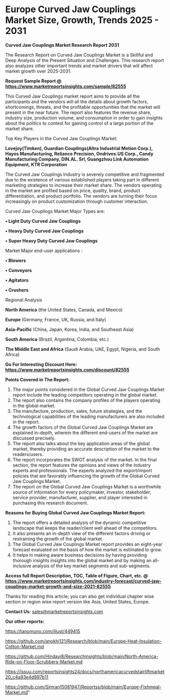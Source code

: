  # Europe Curved Jaw Couplings Market Size, Growth, Trends 2025 - 2031

<strong>Curved Jaw Couplings Market Research Report 2031</strong>

The Research Report on Curved Jaw Couplings Market is a Skillful and Deep Analysis of the Present Situation and Challenges. This research report also analyzes other important trends and market drivers that will affect market growth over 2025-2031.

<strong>Request Sample Report @ <a href=https://www.marketreportsinsights.com/sample/82555>https://www.marketreportsinsights.com/sample/82555</a></strong>

This Curved Jaw Couplings market report aims to provide all the participants and the vendors will all the details about growth factors, shortcomings, threats, and the profitable opportunities that the market will present in the near future. The report also features the revenue share, industry size, production volume, and consumption in order to gain insights about the politics to contest for gaining control of a large portion of the market share.

Top Key Players in the Curved Jaw Couplings Market:

<strong>Lovejoy(Timken), Guardian Couplings(Altra Industrial Motion Corp.), Hayes Manufacturing, Reliance Precision, Ondrives.US Corp., Candy Manufacturing Company, DIN.AL. Srl, Guangzhou Link Automation Equipment, KTR Corporation</strong>

The Curved Jaw Couplings Industry is severely competitive and fragmented due to the existence of various established players taking part in different marketing strategies to increase their market share. The vendors operating in the market are profiled based on price, quality, brand, product differentiation, and product portfolio. The vendors are turning their focus increasingly on product customization through customer interaction.

Curved Jaw Couplings Market Major Types are:

<strong>• Light Duty Curved Jaw Couplings

• Heavy Duty Curved Jaw Couplings

• Super Heavy Duty Curved Jaw Couplings</strong>

Market Major end-user applications :

<strong>• Blowers

• Conveyors

• Agitators

• Crushers</strong>

Regional Analysis

</u><strong><b>North America</b></strong> (the United States, Canada, and Mexico)

<strong><b>Europe </b></strong>(Germany, France, UK, Russia, and Italy)

<strong><b>Asia-Pacific</b></strong> (China, Japan, Korea, India, and Southeast Asia)

<strong><b>South America</b></strong> (Brazil, Argentina, Colombia, etc.)

<strong><b>The Middle East and Africa</b></strong> (Saudi Arabia, UAE, Egypt, Nigeria, and South Africa)

<strong>Go For Interesting Discount Here: <a href=https://www.marketreportsinsights.com/discount/82555>https://www.marketreportsinsights.com/discount/82555</a></strong>

<strong>Points Covered in The Report:</strong>
<ol>
  <li>The major points considered in the Global Curved Jaw Couplings Market report include the leading competitors operating in the global market.</li>
  <li>The report also contains the company profiles of the players operating in the global market.</li>
  <li>The manufacture, production, sales, future strategies, and the technological capabilities of the leading manufacturers are also included in the report.</li>
  <li>The growth factors of the Global Curved Jaw Couplings Market are explained in-depth, wherein the different end-users of the market are discussed precisely.</li>
  <li>The report also talks about the key application areas of the global market, thereby providing an accurate description of the market to the readers/users.</li>
  <li>The report incorporates the SWOT analysis of the market. In the final section, the report features the opinions and views of the industry experts and professionals. The experts analyzed the export/import policies that are favorably influencing the growth of the Global Curved Jaw Couplings Market.</li>
  <li>The report on the Global Curved Jaw Couplings Market is a worthwhile source of information for every policymaker, investor, stakeholder, service provider, manufacturer, supplier, and player interested in purchasing this research document.</li>
</ol>
<strong>Reasons for Buying Global Curved Jaw Couplings Market Report:</strong>

<ol>
  <li>The report offers a detailed analysis of the dynamic competitive landscape that keeps the reader/client well ahead of the competitors.</li>
  <li>It also presents an in-depth view of the different factors driving or restraining the growth of the global market.</li>
  <li>The Global Curved Jaw Couplings Market report provides an eight-year forecast evaluated on the basis of how the market is estimated to grow.</li>
  <li>It helps in making aware business decisions by having providing thorough insights insights into the global market and by making an all-inclusive analysis of the key market segments and sub-segments.</li>
</ol>
<strong>Access full Report Description, TOC, Table of Figure, Chart, etc. @ <a href=https://www.marketreportsinsights.com/industry-forecast/curved-jaw-couplings-market-growth-and-size-2021-82555>https://www.marketreportsinsights.com/industry-forecast/curved-jaw-couplings-market-growth-and-size-2021-82555</a></strong>


Thanks for reading this article; you can also get individual chapter wise section or region wise report version like Asia, United States, Europe.

<strong>Contact Us:</strong>
sales@marketreportsinsights.com

<strong>Our other reports:</strong>

<a href=https://tanomuno.com/illust/449415>https://tanomuno.com/illust/449415</a>

<a href=https://github.com/anokhi121/Research/blob/main/Europe-Heat-Insulation-Cotton-Market.md>https://github.com/anokhi121/Research/blob/main/Europe-Heat-Insulation-Cotton-Market.md</a>

<a href=https://github.com/Hindavi8/Researchinsights/blob/main/North-America-Ride-on-Floor-Scrubbers-Market.md>https://github.com/Hindavi8/Researchinsights/blob/main/North-America-Ride-on-Floor-Scrubbers-Market.md</a>

<a href=https://issuu.com/reportsinsights24/docs/northamericacurvedstairliftmarket20_c4a93e4d897b11>https://issuu.com/reportsinsights24/docs/northamericacurvedstairliftmarket20_c4a93e4d897b11</a>

<a href=https://github.com/Simran15081947/Reportss/blob/main/Europe-Fishmeal-Market.md>https://github.com/Simran15081947/Reportss/blob/main/Europe-Fishmeal-Market.md</a>"
